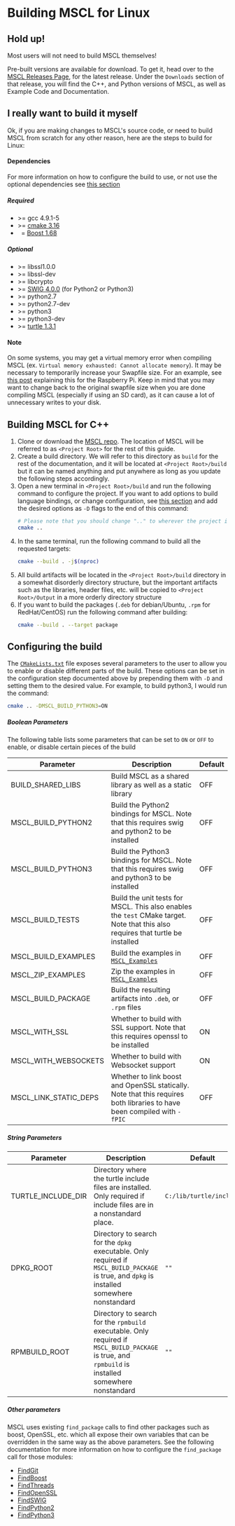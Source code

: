 # **Building MSCL for Linux**

## Hold up!

Most users will not need to build MSCL themselves!

Pre-built versions are available for download. To get it, head over to the [MSCL Releases Page](https://github.com/LORD-MicroStrain/MSCL/releases), for
the latest release. Under the `Downloads` section of that release, you will find the C++, and Python versions of MSCL, as well as Example Code and
Documentation.

## I really want to build it myself

Ok, if you are making changes to MSCL's source code, or need to build MSCL from scratch for any other reason, here are the steps to build for Linux:

#### Dependencies

For more information on how to configure the build to use, or not use the optional dependencies see [this section](#configuring-the-build)

##### Required

- \>= gcc 4.9.1-5
- \>= [cmake 3.16](https://cmake.org/download/)
- &nbsp;&nbsp;\= [Boost 1.68](https://www.boost.org/users/download/)

##### Optional

- \>= libssl1.0.0
- \>= libssl-dev
- \>= libcrypto
- \>= [SWIG 4.0.0](https://swig.org/download.html) (for Python2 or Python3)
- \>= python2.7
- \>= python2.7-dev
- \>= python3
- \>= python3-dev
- \>= [turtle 1.3.1](https://turtle.sourceforge.net/)

#### Note

On some systems, you may get a virtual memory error when compiling MSCL (ex. `Virtual memory exhausted: Cannot allocate memory`). It may be necessary
to temporarily increase your Swapfile size. For an example, see
[this post](https://www.bitpi.co/2015/02/11/how-to-change-raspberry-pis-swapfile-size-on-rasbian/) explaining this for the Raspberry Pi. Keep in mind
that you may want to change back to the original swapfile size when you are done compiling MSCL (especially if using an SD card), as it can cause a lot
of unnecessary writes to your disk.

## Building MSCL for C++

1. Clone or download the [MSCL repo](https://github.com/LORD-MicroStrain/MSCL). The location of MSCL will be referred to as `<Project Root>` for the
   rest of this guide.
2. Create a build directory. We will refer to this directory as `build` for the rest of the documentation, and it will be located at
   `<Project Root>/build` but it can be named anything and put anywhere as long as you update the following steps accordingly.
3. Open a new terminal in `<Project Root>/build` and run the following command to configure the project. If you want to add options to build language
   bindings, or change configuration, see [this section](#configuring-the-build) and add the desired options as `-D` flags to the end of this command:
    ```bash
    # Please note that you should change ".." to wherever the project is located if you did not put the "build" directory directly in <Project Root>
    cmake ..
    ```
4. In the same terminal, run the following command to build all the requested targets:
    ```bash
    cmake --build . -j$(nproc)
    ```
5. All build artifacts will be located in the `<Project Root>/build` directory in a somewhat disorderly directory structure, but the important
   artifacts such as the libraries, header files, etc. will be copied to `<Project Root>/Output` in a more orderly directory structure
6. If you want to build the packages (`.deb` for debian/Ubuntu, `.rpm` for RedHat/CentOS) run the following command after building:
    ```bash
    cmake --build . --target package
    ```

## Configuring the build

The [`CMakeLists.txt`](../CMakeLists.txt) file exposes several parameters to the user to allow you to enable or disable different parts of the build.
These options can be set in the configuration step documented above by prepending them with `-D` and setting them to the desired value. For example, to
build python3, I would run the command:

```bash
cmake .. -DMSCL_BUILD_PYTHON3=ON
```

##### Boolean Parameters

The following table lists some parameters that can be set to `ON` or `OFF` to enable, or disable certain pieces of the build

| Parameter             | Description                                                                                                                     | Default |
|-----------------------|---------------------------------------------------------------------------------------------------------------------------------| ------- |
| BUILD_SHARED_LIBS     | Build MSCL as a shared library as well as a static library                                                                      | OFF     |
| MSCL_BUILD_PYTHON2    | Build the Python2 bindings for MSCL. Note that this requires swig and python2 to be installed                                   | OFF     |
| MSCL_BUILD_PYTHON3    | Build the Python3 bindings for MSCL. Note that this requires swig and python3 to be installed                                   | OFF     |
| MSCL_BUILD_TESTS      | Build the unit tests for MSCL. This also enables the `test` CMake target. Note that this also requires that turtle be installed | OFF     |
| MSCL_BUILD_EXAMPLES   | Build the examples in [`MSCL_Examples`](../MSCL_Examples/)                                                                      | OFF     |
| MSCL_ZIP_EXAMPLES     | Zip the examples in [`MSCL_Examples`](../MSCL_Examples/)                                                                        | OFF     |
| MSCL_BUILD_PACKAGE    | Build the resulting artifacts into `.deb`, or `.rpm` files                                                                      | OFF     |
| MSCL_WITH_SSL         | Whether to build with SSL support. Note that this requires openssl to be installed                                              | ON      |
| MSCL_WITH_WEBSOCKETS  | Whether to build with Websocket support                                                                                         | ON      |
| MSCL_LINK_STATIC_DEPS | Whether to link boost and OpenSSL statically. Note that this requires both libraries to have been compiled with `-fPIC`         | OFF     |

##### String Parameters

| Parameter          | Description                                                                                                                                    | Default                 |
| ------------------ | ---------------------------------------------------------------------------------------------------------------------------------------------- | ----------------------- |
| TURTLE_INCLUDE_DIR | Directory where the turtle include files are installed. Only required if include files are in a nonstandard place.                             | `C:/lib/turtle/include` |
| DPKG_ROOT          | Directory to search for the `dpkg` executable. Only required if `MSCL_BUILD_PACKAGE` is true, and `dpkg` is installed somewhere nonstandard         | `""`                    |
| RPMBUILD_ROOT      | Directory to search for the `rpmbuild` executable. Only required if `MSCL_BUILD_PACKAGE` is true, and `rpmbuild` is installed somewhere nonstandard | `""`                    |

##### Other parameters

MSCL uses existing `find_package` calls to find other packages such as boost, OpenSSL, etc.
which all expose their own variables that can be overridden in the same way as the above parameters.
See the following documentation for more information on how to configure the `find_package` call for those modules:

* [FindGit](https://cmake.org/cmake/help/latest/module/FindGit.html)
* [FindBoost](https://cmake.org/cmake/help/latest/module/FindBoost.html)
* [FindThreads](https://cmake.org/cmake/help/latest/module/FindThreads.html)
* [FindOpenSSL](https://cmake.org/cmake/help/latest/module/FindOpenSSL.html)
* [FindSWIG](https://cmake.org/cmake/help/latest/module/FindSWIG.html)
* [FindPython2](https://cmake.org/cmake/help/latest/module/FindPython2.html)
* [FindPython3](https://cmake.org/cmake/help/latest/module/FindPython3.html)
